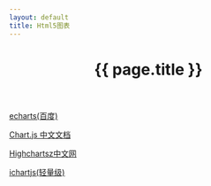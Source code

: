 ```yaml
---
layout: default
title: Html5图表
---
```


<header class="header">
	<h1>{{ page.title }}</h1>
</header>
<!-- /header -->

<section class="g-content">
	<div class="m-list">
		<p><a href="//echarts.baidu.com/index.html" title="">echarts(百度)</a></p>
		<p><a href="//www.bootcss.com/p/chart.js/docs/" title="">Chart.js 中文文档</a></p>
		<p><a href="//www.hcharts.cn/" title="">Highchartsz中文网</a></p>
		<p><a href="//www.ichartjs.com/" title="">ichartjs(轻量级)</a></p>
	</div>
</section>